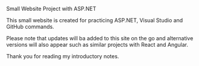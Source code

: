 Small Website Project with ASP.NET

This small website is created for practicing ASP.NET, Visual Studio and GitHub commands.

Please note that updates will ba added to this site on the go and alternative versions will also appear such as similar projects with React and Angular. 

Thank you for reading my introductory notes.

